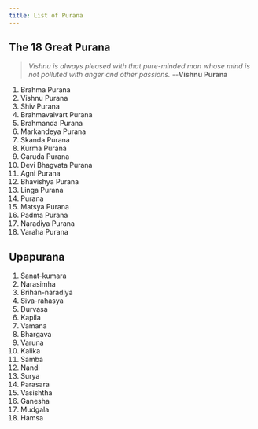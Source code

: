 ```yaml
---
title: List of Purana 
---
```

## The 18 Great Purana

> *Vishnu is always pleased with that pure-minded man whose mind is not polluted with anger and other passions.*
>                             --**Vishnu Purana**

1. Brahma Purana
2. Vishnu Purana 
3. Shiv Purana 
4. Brahmavaivart Purana
5. Brahmanda Purana
6. Markandeya Purana 
7. Skanda Purana 
8. Kurma Purana
9. Garuda Purana 
10. Devi Bhagvata Purana 
11. Agni Purana
12. Bhavishya Purana 
13. Linga Purana
14.  Purana
15. Matsya Purana 
16. Padma Purana 
17. Naradiya Purana
18. Varaha Purana 

## Upapurana

1. Sanat-kumara
2. Narasimha
3. Brihan-naradiya
4. Siva-rahasya
5. Durvasa
6. Kapila
7. Vamana
8. Bhargava
9. Varuna
10. Kalika
11. Samba
12. Nandi
13. Surya
14. Parasara
15. Vasishtha
16. Ganesha
17. Mudgala
18. Hamsa
